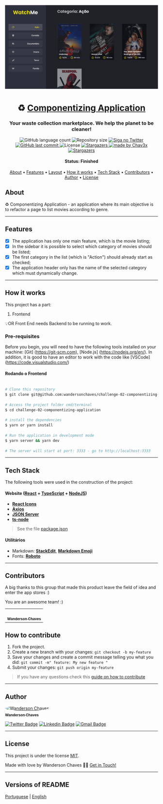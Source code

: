<h1 align="center">
    <img alt="Componentizing Application" title="#Componentizing Application" src="./assets/banner.png" />
</h1>

<h1 align="center">
   ♻️ <a href="#"> Componentizing Application </a>
</h1>

<h3 align="center">
    Your waste collection marketplace. We help the planet to be cleaner!
</h3>

<p align="center">
  <img alt="GitHub language count" src="https://img.shields.io/github/languages/count/wandersonchaves/challenge-02-componentizing-application?color=%2304D361">

  <img alt="Repository size" src="https://img.shields.io/github/repo-size/wandersonchaves/challenge-02-componentizing-application">

  <a href="https://www.twitter.com/wandchavesbr/">
    <img alt="Siga no Twitter" src="https://img.shields.io/twitter/url?url=https%3A%2F%2Fgithub.com%wandchavesbr">
  </a>
  
  <a href="https://github.com/wandersonchaves/challenge-02-componentizing-application/commits/master">
    <img alt="GitHub last commit" src="https://img.shields.io/github/last-commit/wandersonchaves/challenge-02-componentizing-application">
  </a>
    
   <img alt="License" src="https://img.shields.io/badge/license-MIT-brightgreen">
   <a href="https://github.com/wandersonchaves/challenge-02-componentizing-application/stargazers">
    <img alt="Stargazers" src="https://img.shields.io/github/stars/wandersonchaves/challenge-02-componentizing-application?style=social">
  </a>

  <a href="https://chav3x.com.br">
    <img alt="made by Chav3x" src="https://img.shields.io/badge/made%20by-Chav3x-%237519C1">
  </a>
  
  <a href="https://blog.chav3x.com.br/">
    <img alt="Stargazers" src="https://img.shields.io/badge/Blog-Chav3x-%237159c1?style=flat&logo=ghost">
    </a> 
</p>


<h4 align="center"> 
	 Status: Finished
</h4>

<p align="center">
 <a href="#about">About</a> •
 <a href="#features">Features</a> •
 <a href="#layout">Layout</a> • 
 <a href="#how-it-works">How it works</a> • 
 <a href="#tech-stack">Tech Stack</a> • 
 <a href="#contributors">Contributors</a> • 
 <a href="#author">Author</a> • 
 <a href="#user-content-license">License</a>

</p>


## About

♻️ Componentizing Application - an application where its main objective is to refactor a page to list movies according to genre.

---

## Features

- [x] The application has only one main feature, which is the movie listing;
- [x] In the sidebar it is possible to select which category of movies should be listed;
- [x] The first category in the list (which is "Action") should already start as checked;
- [x] The application header only has the name of the selected category which must dynamically change.

---

## How it works

This project has a part:
1. Frontend

💡OR Front End needs Backend to be running to work.

### Pre-requisites

Before you begin, you will need to have the following tools installed on your machine:
[Git] (https://git-scm.com), [Node.js] (https://nodejs.org/en/).
In addition, it is good to have an editor to work with the code like [VSCode] (https://code.visualstudio.com/)

#### Rodando o Frontend

```bash

# Clone this repository
$ git clone git@github.com:wandersonchaves/challenge-02-componentizing-application.git

# Access the project folder cmd/terminal
$ cd challenge-02-componentizing-application

# install the dependencies
$ yarn or yarn install

# Run the application in development mode
$ yarn server && yarn dev 

# The server will start at port: 3333 - go to http://localhost:3333

```

---

## Tech Stack

The following tools were used in the construction of the project:

#### **Website**  ([React](https://reactjs.org/)  +  [TypeScript](https://www.typescriptlang.org/) + [NodeJS](https://nodejs.org/en/))

-   **[React Icons](https://react-icons.github.io/react-icons/)**
-   **[Axios](https://github.com/axios/axios)**
-   **[JSON Server](https://github.com/typicode/json-server)**
-   **[ts-node](https://github.com/TypeStrong/ts-node)**

> See the file  [package.json](https://github.com/wandersonchaves/challenge-02-componentizing-application/blob/master/web/package.json)

#### [](https://github.com/wandersonchaves/challenge-02-componentizing-application#utilit%C3%A1rios)**Utilitários**

-   Markdown:  **[StackEdit](https://stackedit.io/)**,  **[Markdown Emoji](https://gist.github.com/rxaviers/7360908)**
-   Fonts:  **[Roboto](https://fonts.google.com/specimen/Roboto)**

---

## Contributors

A big thanks to this group that made this product leave the field of idea and enter the app stores :)

You are an awesome team! :)

<table>
  <tr>
    <td align="center"><a href="https://chav3x.com.br"><img style="border-radius: 50%;" src="https://avatars.githubusercontent.com/u/25234200?v=4" width="100px;" alt=""/><br /><sub><b>Wanderson Chaves</b></sub></a><br /><a href="https://chav3x.com.br/" title="Chav3x"></a></td>
  </tr>
</table>

## How to contribute

1. Fork the project.
2. Create a new branch with your changes: `git checkout -b my-feature`
3. Save your changes and create a commit message telling you what you did: `git commit -m" feature: My new feature "`
4. Submit your changes: `git push origin my-feature`
> If you have any questions check this [guide on how to contribute](./CONTRIBUTING.md)

---

## Author

<a href="https://blog.chav3x.com.br/author/wanderson/">
 <img style="border-radius: 50%;" src="https://avatars.githubusercontent.com/u/25234200?v=4" width="100px;" alt="Wanderson Chaves"/>
 <br />
 <sub><b>Wanderson Chaves</b></sub></a> <a href="https://blog.chav3x.com.br/author/wanderson/" title="Chav3x"></a>
 <br />

[![Twitter Badge](https://img.shields.io/badge/-@wandchavesbr-1ca0f1?style=flat-square&labelColor=1ca0f1&logo=twitter&logoColor=white&link=https://twitter.com/wandchavesbr)](https://twitter.com/wandchavesbr) [![Linkedin Badge](https://img.shields.io/badge/-Wanderson-blue?style=flat-square&logo=Linkedin&logoColor=white&link=https://www.linkedin.com/in/wanderson-chaves/)](https://www.linkedin.com/in/wanderson-chaves/) 
[![Gmail Badge](https://img.shields.io/badge/-wandersonscpibr@gmail.com-c14438?style=flat-square&logo=Gmail&logoColor=white&link=mailto:wandersonscpibr@gmail.com)](mailto:wandersonscpibr@gmail.com)

---

## License

This project is under the license [MIT](./LICENSE).

Made with love by Wanderson Chaves 👋🏽 [Get in Touch!](Https://www.linkedin.com/in/wanderson-chaves/)

---

##  Versions of README

[Portuguese](./README.md)  |  [English](./README-en.md)